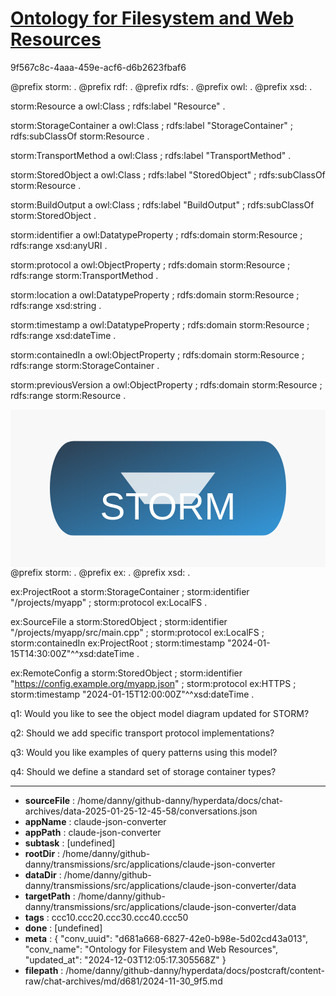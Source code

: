 # [Ontology for Filesystem and Web Resources](https://claude.ai/chat/d681a668-6827-42e0-b98e-5d02cd43a013)

9f567c8c-4aaa-459e-acf6-d6b2623fbaf6

 

<antArtifact identifier="storm-ontology" type="application/vnd.ant.code" language="turtle" title="STORM Ontology">
@prefix storm: <http://purl.org/stuff/storm/> .
@prefix rdf: <http://www.w3.org/1999/02/22-rdf-syntax-ns#> .
@prefix rdfs: <http://www.w3.org/2000/01/rdf-schema#> .
@prefix owl: <http://www.w3.org/2002/07/owl#> .
@prefix xsd: <http://www.w3.org/2001/XMLSchema#> .

storm:Resource a owl:Class ;
    rdfs:label "Resource" .

storm:StorageContainer a owl:Class ;
    rdfs:label "StorageContainer" ;
    rdfs:subClassOf storm:Resource .

storm:TransportMethod a owl:Class ;
    rdfs:label "TransportMethod" .

storm:StoredObject a owl:Class ;
    rdfs:label "StoredObject" ;
    rdfs:subClassOf storm:Resource .

storm:BuildOutput a owl:Class ;
    rdfs:label "BuildOutput" ;
    rdfs:subClassOf storm:StoredObject .

storm:identifier a owl:DatatypeProperty ;
    rdfs:domain storm:Resource ;
    rdfs:range xsd:anyURI .

storm:protocol a owl:ObjectProperty ;
    rdfs:domain storm:Resource ;
    rdfs:range storm:TransportMethod .

storm:location a owl:DatatypeProperty ;
    rdfs:domain storm:Resource ;
    rdfs:range xsd:string .

storm:timestamp a owl:DatatypeProperty ;
    rdfs:domain storm:Resource ;
    rdfs:range xsd:dateTime .

storm:containedIn a owl:ObjectProperty ;
    rdfs:domain storm:Resource ;
    rdfs:range storm:StorageContainer .

storm:previousVersion a owl:ObjectProperty ;
    rdfs:domain storm:Resource ;
    rdfs:range storm:Resource .
</antArtifact>

<antArtifact identifier="storm-logo" type="image/svg+xml" title="STORM Logo">
<svg viewBox="0 0 200 100">
  <defs>
    <linearGradient id="stormGrad" x1="0%" y1="0%" x2="100%" y2="100%">
      <stop offset="0%" style="stop-color:#2C3E50"/>
      <stop offset="100%" style="stop-color:#3498DB"/>
    </linearGradient>
  </defs>
  <rect x="0" y="0" width="200" height="100" fill="#F8F8F8"/>
  <path d="M40,20 L160,20 C180,20 180,80 160,80 L40,80 C20,80 20,20 40,20" 
        fill="url(#stormGrad)"/>
  <path d="M70,40 L130,40 L115,60 L85,60 Z" fill="white" opacity="0.8"/>
  <text x="100" y="70" fill="white" font-family="Arial" font-size="24" 
        text-anchor="middle">STORM</text>
</svg>
</antArtifact>

<antArtifact identifier="storm-example" type="application/vnd.ant.code" language="turtle" title="STORM Instance Example">
@prefix storm: <http://purl.org/stuff/storm/> .
@prefix ex: <http://example.org/> .
@prefix xsd: <http://www.w3.org/2001/XMLSchema#> .

ex:ProjectRoot a storm:StorageContainer ;
    storm:identifier "/projects/myapp" ;
    storm:protocol ex:LocalFS .

ex:SourceFile a storm:StoredObject ;
    storm:identifier "/projects/myapp/src/main.cpp" ;
    storm:protocol ex:LocalFS ;
    storm:containedIn ex:ProjectRoot ;
    storm:timestamp "2024-01-15T14:30:00Z"^^xsd:dateTime .

ex:RemoteConfig a storm:StoredObject ;
    storm:identifier "https://config.example.org/myapp.json" ;
    storm:protocol ex:HTTPS ;
    storm:timestamp "2024-01-15T12:00:00Z"^^xsd:dateTime .
</antArtifact>

q1: Would you like to see the object model diagram updated for STORM?

q2: Should we add specific transport protocol implementations?

q3: Would you like examples of query patterns using this model?

q4: Should we define a standard set of storage container types?

---

* **sourceFile** : /home/danny/github-danny/hyperdata/docs/chat-archives/data-2025-01-25-12-45-58/conversations.json
* **appName** : claude-json-converter
* **appPath** : claude-json-converter
* **subtask** : [undefined]
* **rootDir** : /home/danny/github-danny/transmissions/src/applications/claude-json-converter
* **dataDir** : /home/danny/github-danny/transmissions/src/applications/claude-json-converter/data
* **targetPath** : /home/danny/github-danny/transmissions/src/applications/claude-json-converter/data
* **tags** : ccc10.ccc20.ccc30.ccc40.ccc50
* **done** : [undefined]
* **meta** : {
  "conv_uuid": "d681a668-6827-42e0-b98e-5d02cd43a013",
  "conv_name": "Ontology for Filesystem and Web Resources",
  "updated_at": "2024-12-03T12:05:17.305568Z"
}
* **filepath** : /home/danny/github-danny/hyperdata/docs/postcraft/content-raw/chat-archives/md/d681/2024-11-30_9f5.md